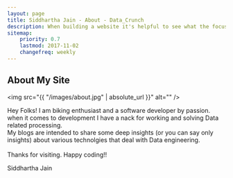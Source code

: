 ```yaml
---
layout: page
title: Siddhartha Jain - About - Data_Crunch
description: When building a website it's helpful to see what the focus of your site is. This page is an example of how to show a website's focus.
sitemap:
    priority: 0.7
    lastmod: 2017-11-02
    changefreq: weekly
---
```

## About My Site

<span class="image left"><img src="{{ "/images/about.jpg" | absolute_url }}" alt="" /></span>

Hey Folks! I am biking enthusiast and a software developer by passion. when it comes to development I have a nack for working and solving Data related processing. <br> My blogs are intended to share some deep insights (or you can say only insights) about various technolgies that deal with Data engineering.
<br><br>
Thanks for visiting.
Happy coding!!

Siddhartha Jain
